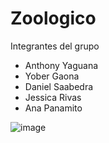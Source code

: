 # Zoologico 

Integrantes del grupo 

- Anthony Yaguana
- Yober Gaona
- Daniel Saabedra
- Jessica Rivas
- Ana Panamito

![image](https://github.com/user-attachments/assets/933e2537-6ae8-49f0-8d3b-d4dd70af4e3c) 




